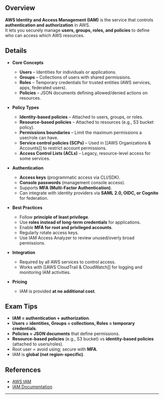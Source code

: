 ## **Overview**
**AWS Identity and Access Management (IAM)** is the service that controls **authentication and authorization** in AWS.  
It lets you securely manage **users, groups, roles, and policies** to define who can access which AWS resources.

## **Details**
- **Core Concepts**
	- **Users** – Identities for individuals or applications.  
	- **Groups** – Collections of users with shared permissions.  
	- **Roles** – Temporary credentials for trusted entities (AWS services, apps, federated users).  
	- **Policies** – JSON documents defining allowed/denied actions on resources.  

- **Policy Types**
	- **Identity-based policies** – Attached to users, groups, or roles.  
	- **Resource-based policies** – Attached to resources (e.g., S3 bucket policy).  
	- **Permissions boundaries** – Limit the maximum permissions a user/role can have.  
	- **Service control policies (SCPs)** – Used in [[AWS Organizations & Accounts]] to restrict account permissions.  
	- **Access Control Lists (ACLs)** – Legacy, resource-level access for some services.  

- **Authentication**
	- **Access keys** (programmatic access via CLI/SDK).  
	- **Console passwords** (management console access).  
	- Supports **MFA (Multi-Factor Authentication)**.  
	- Can integrate with identity providers via **SAML 2.0, OIDC, or Cognito** for federation.  

- **Best Practices**
	- Follow **principle of least privilege**.  
	- Use **roles instead of long-term credentials** for applications.  
	- Enable **MFA for root and privileged accounts**.  
	- Regularly rotate access keys.  
	- Use IAM Access Analyzer to review unused/overly broad permissions.  

- **Integration**
	- Required by all AWS services to control access.  
	- Works with [[AWS CloudTrail & CloudWatch]] for logging and monitoring IAM activities.  

- **Pricing**
	- IAM is provided **at no additional cost**.  

## **Exam Tips**
- **IAM = authentication + authorization**.  
- **Users = identities, Groups = collections, Roles = temporary credentials**.  
- **Policies = JSON documents** that define permissions.  
- **Resource-based policies** (e.g., S3 bucket) vs **identity-based policies** (attached to users/roles).  
- Root user = avoid using; secure with **MFA**.  
- IAM is **global (not region-specific)**.  

## **References**
- [AWS IAM](https://aws.amazon.com/iam/)  
- [IAM Documentation](https://docs.aws.amazon.com/IAM/latest/UserGuide/introduction.html)  
****